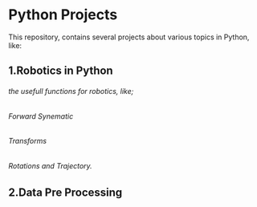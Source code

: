 # Python Projects
This repository, contains several projects about various topics in Python, like:

## 1.Robotics in Python
###### the usefull functions for robotics, like;
###### Forward Synematic
###### Transforms
###### Rotations and Trajectory.

## 2.Data Pre Processing

